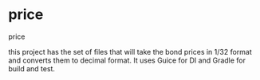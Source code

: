 # price
price

this project has the set of files that will take the bond prices in 1/32 format and converts them to decimal format. It uses Guice for DI
and Gradle for build and test. 
